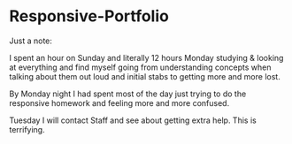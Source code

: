 # Responsive-Portfolio

Just a note:

I spent an hour on Sunday and literally 12 hours Monday studying & looking at everything and find myself going from understanding 
concepts when talking about them out loud and initial stabs to getting more and more lost.

By Monday night I had spent most of the day just trying to do the responsive homework and feeling more and more confused.

Tuesday I will contact Staff and see about getting extra help. This is terrifying.
